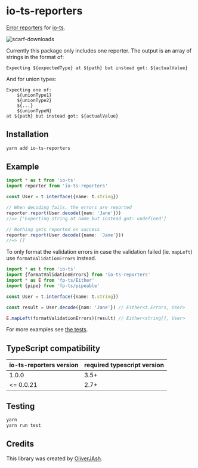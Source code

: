 # io-ts-reporters

[Error reporters](https://github.com/gcanti/io-ts#error-reporters) for
[io-ts](https://github.com/gcanti/io-ts).

![scarf-downloads](https://scarf.sh/package/installs-badge/376fab85-f2aa-4e85-9225-3be51d9534fc)

Currently this package only includes one reporter. The output is an array of
strings in the format of:

```
Expecting ${expectedType} at ${path} but instead got: ${actualValue}
```

And for union types:

```
Expecting one of:
    ${unionType1}
    ${unionType2}
    ${...}
    ${unionTypeN}
at ${path} but instead got: ${actualValue}
```

## Installation

```bash
yarn add io-ts-reporters
```

## Example

```ts
import * as t from 'io-ts'
import reporter from 'io-ts-reporters'

const User = t.interface({name: t.string})

// When decoding fails, the errors are reported
reporter.report(User.decode({nam: 'Jane'}))
//=> ['Expecting string at name but instead got: undefined']

// Nothing gets reported on success
reporter.report(User.decode({name: 'Jane'}))
//=> []
```

To only format the validation errors in case the validation failed (ie.
`mapLeft`) use `formatValidationErrors` instead.

```ts
import * as t from 'io-ts'
import {formatValidationErrors} from 'io-ts-reporters'
import * as E from 'fp-ts/Either'
import {pipe} from 'fp-ts/pipeable'

const User = t.interface({name: t.string})

const result = User.decode({nam: 'Jane'}) // Either<t.Errors, User>

E.mapLeft(formatValidationErrors)(result) // Either<string[], User>
```

For more examples see [the tests](./tests/index.test.ts).

## TypeScript compatibility

| io-ts-reporters version | required typescript version |
| ----------------------- | --------------------------- |
| 1.0.0                   | 3.5+                        |
| <= 0.0.21               | 2.7+                        |

## Testing

```bash
yarn
yarn run test
```

[io-ts]: https://github.com/gcanti/io-ts#error-reporters

## Credits

This library was created by [OliverJAsh](https://github.com/OliverJAsh).

